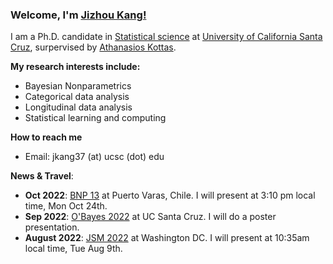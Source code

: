 ### Welcome, I'm [Jizhou Kang!](https://jkang37.github.io/)

I am a Ph.D. candidate in [Statistical science](https://engineering.ucsc.edu/departments/statistics) at [University of California Santa Cruz](https://www.ucsc.edu/), surpervised by [Athanasios Kottas](https://users.soe.ucsc.edu/~thanos/).

**My research interests include:** 
- Bayesian Nonparametrics
- Categorical data analysis
- Longitudinal data analysis
- Statistical learning and computing

**How to reach me**
- Email: jkang37 (at) ucsc (dot) edu

**News & Travel**:

- **Oct 2022**: [BNP 13](https://midas.mat.uc.cl/bnp13/) at Puerto Varas, Chile. I will present at 3:10 pm local time, Mon Oct 24th.
- **Sep 2022**: [O'Bayes 2022](https://obayes.soe.ucsc.edu/) at UC Santa Cruz. I will do a poster presentation.
- **August 2022**: [JSM 2022](https://ww2.amstat.org/meetings/jsm/2022/) at Washington DC. I will present at 10:35am local time, Tue Aug 9th.
